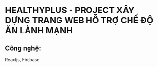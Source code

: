 # HEALTHYPLUS - PROJECT XÂY DỰNG TRANG WEB HỖ TRỢ CHẾ ĐỘ ĂN LÀNH MẠNH 

## Công nghệ:
Reactjs, Firebase
